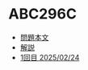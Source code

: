 # ABC296C

- [問題本文](https://atcoder.jp/contests/abc296/tasks/abc296_c)
- [解説](https://drken1215.hatenablog.com/entry/2025/02/08/030659)
- [1回目 2025/02/24](https://atcoder.jp/contests/abc296/submissions/63120457)
